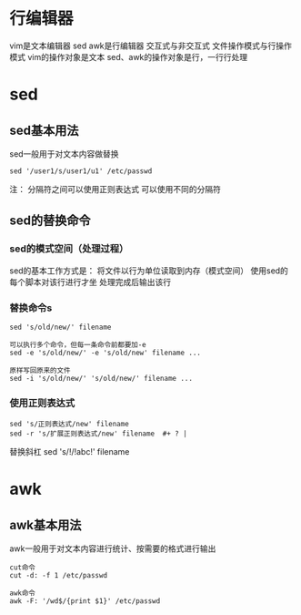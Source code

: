# 行编辑器
vim是文本编辑器
sed awk是行编辑器
交互式与非交互式
文件操作模式与行操作模式
vim的操作对象是文本
sed、awk的操作对象是行，一行行处理
# sed
## sed基本用法
sed一般用于对文本内容做替换
```shell
sed '/user1/s/user1/u1' /etc/passwd
```
注：
分隔符之间可以使用正则表达式
可以使用不同的分隔符
## sed的替换命令
### sed的模式空间（处理过程）
sed的基本工作方式是：
将文件以行为单位读取到内存（模式空间）
使用sed的每个脚本对该行进行才坐
处理完成后输出该行
### 替换命令s
```shell
sed 's/old/new/' filename

可以执行多个命令，但每一条命令前都要加-e
sed -e 's/old/new/' -e 's/old/new' filename ...

原样写回原来的文件
sed -i 's/old/new/' 's/old/new/' filename ...
```
### 使用正则表达式
```
sed 's/正则表达式/new' filename
sed -r 's/扩展正则表达式/new' filename  #+ ? |
```

替换斜杠
sed 's/!/!abc!' filename
# awk
## awk基本用法
awk一般用于对文本内容进行统计、按需要的格式进行输出
```
cut命令
cut -d: -f 1 /etc/passwd

awk命令
awk -F: '/wd$/{print $1}' /etc/passwd
```